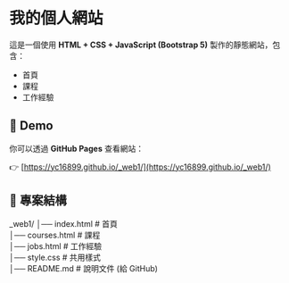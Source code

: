 # 我的個人網站

這是一個使用 **HTML + CSS + JavaScript (Bootstrap 5)** 製作的靜態網站，包含：

- 首頁
- 課程
- 工作經驗

## 🔗 Demo
你可以透過 **GitHub Pages** 查看網站：

👉 [https://yc16899.github.io/_web1/](https://yc16899.github.io/_web1/)

## 📂 專案結構
_web1/
│── index.html       # 首頁  
│── courses.html     # 課程  
│── jobs.html        # 工作經驗  
│── style.css        # 共用樣式  
│── README.md        # 說明文件 (給 GitHub)  
